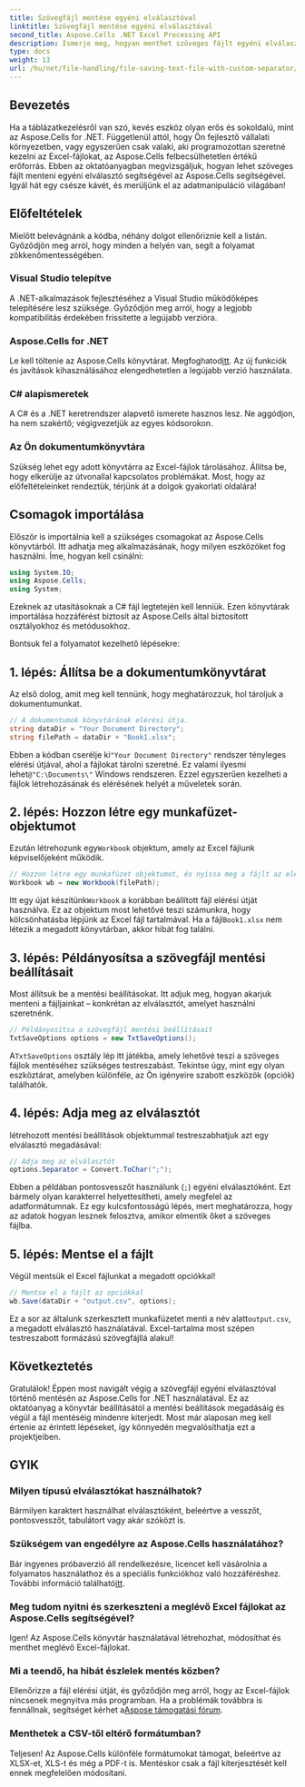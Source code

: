 ```yaml
---
title: Szövegfájl mentése egyéni elválasztóval
linktitle: Szövegfájl mentése egyéni elválasztóval
second_title: Aspose.Cells .NET Excel Processing API
description: Ismerje meg, hogyan menthet szöveges fájlt egyéni elválasztóval az Aspose.Cells for .NET használatával. Lépésről lépésre útmutató és tippek mellékelve.
type: docs
weight: 13
url: /hu/net/file-handling/file-saving-text-file-with-custom-separator/
---
```

## Bevezetés
Ha a táblázatkezelésről van szó, kevés eszköz olyan erős és sokoldalú, mint az Aspose.Cells for .NET. Függetlenül attól, hogy Ön fejlesztő vállalati környezetben, vagy egyszerűen csak valaki, aki programozottan szeretné kezelni az Excel-fájlokat, az Aspose.Cells felbecsülhetetlen értékű erőforrás. Ebben az oktatóanyagban megvizsgáljuk, hogyan lehet szöveges fájlt menteni egyéni elválasztó segítségével az Aspose.Cells segítségével. Igyál hát egy csésze kávét, és merüljünk el az adatmanipuláció világában!
## Előfeltételek
Mielőtt belevágnánk a kódba, néhány dolgot ellenőriznie kell a listán. Győződjön meg arról, hogy minden a helyén van, segít a folyamat zökkenőmentességében.
### Visual Studio telepítve
A .NET-alkalmazások fejlesztéséhez a Visual Studio működőképes telepítésére lesz szüksége. Győződjön meg arról, hogy a legjobb kompatibilitás érdekében frissítette a legújabb verzióra.
### Aspose.Cells for .NET
 Le kell töltenie az Aspose.Cells könyvtárat. Megfoghatod[itt](https://releases.aspose.com/cells/net/). Az új funkciók és javítások kihasználásához elengedhetetlen a legújabb verzió használata.
### C# alapismeretek
A C# és a .NET keretrendszer alapvető ismerete hasznos lesz. Ne aggódjon, ha nem szakértő; végigvezetjük az egyes kódsorokon.
### Az Ön dokumentumkönyvtára
Szükség lehet egy adott könyvtárra az Excel-fájlok tárolásához. Állítsa be, hogy elkerülje az útvonallal kapcsolatos problémákat.
Most, hogy az előfeltételeinket rendeztük, térjünk át a dolgok gyakorlati oldalára!
## Csomagok importálása
Először is importálnia kell a szükséges csomagokat az Aspose.Cells könyvtárból. Itt adhatja meg alkalmazásának, hogy milyen eszközöket fog használni. Íme, hogyan kell csinálni:
```csharp
using System.IO;
using Aspose.Cells;
using System;
```
Ezeknek az utasításoknak a C# fájl legtetején kell lenniük. Ezen könyvtárak importálása hozzáférést biztosít az Aspose.Cells által biztosított osztályokhoz és metódusokhoz.

Bontsuk fel a folyamatot kezelhető lépésekre:
## 1. lépés: Állítsa be a dokumentumkönyvtárat
Az első dolog, amit meg kell tennünk, hogy meghatározzuk, hol tároljuk a dokumentumunkat. 
```csharp
// A dokumentumok könyvtárának elérési útja.
string dataDir = "Your Document Directory";
string filePath = dataDir + "Book1.xlsx";
```
 Ebben a kódban cserélje ki`"Your Document Directory"` rendszer tényleges elérési útjával, ahol a fájlokat tárolni szeretné. Ez valami ilyesmi lehet`@"C:\Documents\"` Windows rendszeren. Ezzel egyszerűen kezelheti a fájlok létrehozásának és elérésének helyét a műveletek során.
## 2. lépés: Hozzon létre egy munkafüzet-objektumot
 Ezután létrehozunk egy`Workbook` objektum, amely az Excel fájlunk képviselőjeként működik. 
```csharp
// Hozzon létre egy munkafüzet objektumot, és nyissa meg a fájlt az elérési útjából
Workbook wb = new Workbook(filePath);
```
 Itt egy újat készítünk`Workbook` a korábban beállított fájl elérési útját használva. Ez az objektum most lehetővé teszi számunkra, hogy kölcsönhatásba lépjünk az Excel fájl tartalmával. Ha a fájl`Book1.xlsx` nem létezik a megadott könyvtárban, akkor hibát fog találni.
## 3. lépés: Példányosítsa a szövegfájl mentési beállításait
Most állítsuk be a mentési beállításokat. Itt adjuk meg, hogyan akarjuk menteni a fájljainkat – konkrétan az elválasztót, amelyet használni szeretnénk.
```csharp
// Példányosítsa a szövegfájl mentési beállításait
TxtSaveOptions options = new TxtSaveOptions();
```
 A`TxtSaveOptions` osztály lép itt játékba, amely lehetővé teszi a szöveges fájlok mentéséhez szükséges testreszabást. Tekintse úgy, mint egy olyan eszköztárat, amelyben különféle, az Ön igényeire szabott eszközök (opciók) találhatók.
## 4. lépés: Adja meg az elválasztót
létrehozott mentési beállítások objektummal testreszabhatjuk azt egy elválasztó megadásával:
```csharp
// Adja meg az elválasztót
options.Separator = Convert.ToChar(";");
```
Ebben a példában pontosvesszőt használunk (`;`) egyéni elválasztóként. Ezt bármely olyan karakterrel helyettesítheti, amely megfelel az adatformátumnak. Ez egy kulcsfontosságú lépés, mert meghatározza, hogy az adatok hogyan lesznek felosztva, amikor elmentik őket a szöveges fájlba.
## 5. lépés: Mentse el a fájlt
Végül mentsük el Excel fájlunkat a megadott opciókkal!
```csharp
// Mentse el a fájlt az opciókkal
wb.Save(dataDir + "output.csv", options);
```
 Ez a sor az általunk szerkesztett munkafüzetet menti a név alatt`output.csv`, a megadott elválasztó használatával. Excel-tartalma most szépen testreszabott formázású szövegfájllá alakul!
## Következtetés
Gratulálok! Éppen most navigált végig a szövegfájl egyéni elválasztóval történő mentésén az Aspose.Cells for .NET használatával. Ez az oktatóanyag a könyvtár beállításától a mentési beállítások megadásáig és végül a fájl mentéséig mindenre kiterjedt. Most már alaposan meg kell értenie az érintett lépéseket, így könnyedén megvalósíthatja ezt a projektjeiben.
## GYIK
### Milyen típusú elválasztókat használhatok?
Bármilyen karaktert használhat elválasztóként, beleértve a vesszőt, pontosvesszőt, tabulátort vagy akár szóközt is.
### Szükségem van engedélyre az Aspose.Cells használatához?
 Bár ingyenes próbaverzió áll rendelkezésre, licencet kell vásárolnia a folyamatos használathoz és a speciális funkciókhoz való hozzáféréshez. További információ található[itt](https://purchase.aspose.com/buy).
### Meg tudom nyitni és szerkeszteni a meglévő Excel fájlokat az Aspose.Cells segítségével?
Igen! Az Aspose.Cells könyvtár használatával létrehozhat, módosíthat és menthet meglévő Excel-fájlokat.
### Mi a teendő, ha hibát észlelek mentés közben?
Ellenőrizze a fájl elérési útját, és győződjön meg arról, hogy az Excel-fájlok nincsenek megnyitva más programban. Ha a problémák továbbra is fennállnak, segítséget kérhet a[Aspose támogatási fórum](https://forum.aspose.com/c/cells/9).
### Menthetek a CSV-től eltérő formátumban?
Teljesen! Az Aspose.Cells különféle formátumokat támogat, beleértve az XLSX-et, XLS-t és még a PDF-t is. Mentéskor csak a fájl kiterjesztését kell ennek megfelelően módosítani.